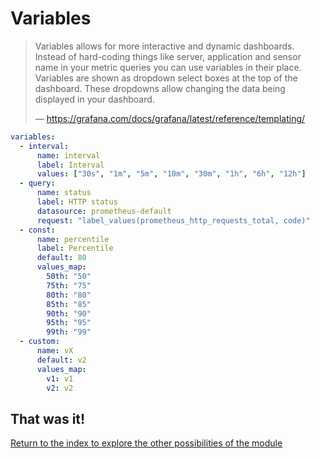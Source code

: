 # Variables

> Variables allows for more interactive and dynamic dashboards. Instead of
> hard-coding things like server, application and sensor name in your metric
> queries you can use variables in their place. Variables are shown as
> dropdown select boxes at the top of the dashboard. These dropdowns
> allow changing the data being displayed in your dashboard.
>
> — https://grafana.com/docs/grafana/latest/reference/templating/

```yaml
variables:
  - interval:
      name: interval
      label: Interval
      values: ["30s", "1m", "5m", "10m", "30m", "1h", "6h", "12h"]
  - query:
      name: status
      label: HTTP status
      datasource: prometheus-default
      request: "label_values(prometheus_http_requests_total, code)"
  - const:
      name: percentile
      label: Percentile
      default: 80
      values_map:
        50th: "50"
        75th: "75"
        80th: "80"
        85th: "85"
        90th: "90"
        95th: "95"
        99th: "99"
  - custom:
      name: vX
      default: v2
      values_map:
        v1: v1
        v2: v2
```

## That was it!

[Return to the index to explore the other possibilities of the module](index.md)
